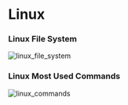 # Linux

### Linux File System

![linux_file_system](https://github.com/FischerRobson/knowledge-base/assets/61335036/acc07aca-e43e-41dc-99fe-f1df7d1c3904)

### Linux Most Used Commands

![linux_commands](https://github.com/FischerRobson/knowledge-base/assets/61335036/8c7d834e-2589-47a9-b42c-901c1d89fd57)
